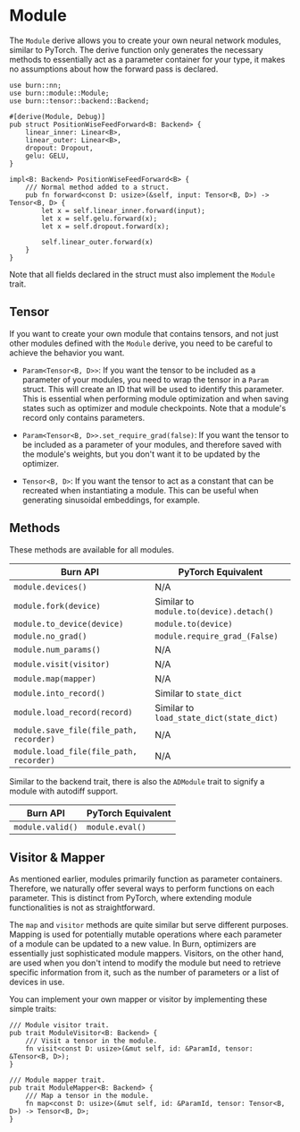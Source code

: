# Module

The `Module` derive allows you to create your own neural network modules, similar to PyTorch.
The derive function only generates the necessary methods to essentially act as a parameter container for your type, it makes no assumptions about how the forward pass is declared.

```rust, ignore
use burn::nn;
use burn::module::Module;
use burn::tensor::backend::Backend;

#[derive(Module, Debug)]
pub struct PositionWiseFeedForward<B: Backend> {
    linear_inner: Linear<B>,
    linear_outer: Linear<B>,
    dropout: Dropout,
    gelu: GELU,
}

impl<B: Backend> PositionWiseFeedForward<B> {
    /// Normal method added to a struct.
    pub fn forward<const D: usize>(&self, input: Tensor<B, D>) -> Tensor<B, D> {
        let x = self.linear_inner.forward(input);
        let x = self.gelu.forward(x);
        let x = self.dropout.forward(x);

        self.linear_outer.forward(x)
    }
}
```

Note that all fields declared in the struct must also implement the `Module` trait.

## Tensor

If you want to create your own module that contains tensors, and not just other modules defined with the `Module` derive, you need to be careful to achieve the behavior you want.

- `Param<Tensor<B, D>>`:
If you want the tensor to be included as a parameter of your modules, you need to wrap the tensor in a `Param` struct.
This will create an ID that will be used to identify this parameter.
This is essential when performing module optimization and when saving states such as optimizer and module checkpoints.
Note that a module's record only contains parameters.

- `Param<Tensor<B, D>>.set_require_grad(false)`:
If you want the tensor to be included as a parameter of your modules, and therefore saved with the module's weights, but you don't want it to be updated by the optimizer.

- `Tensor<B, D>`:
If you want the tensor to act as a constant that can be recreated when instantiating a module.
This can be useful when generating sinusoidal embeddings, for example.


## Methods

These methods are available for all modules.

| Burn API                                               | PyTorch Equivalent                                      |
|--------------------------------------------------------|---------------------------------------------------------|
| `module.devices()`                                     | N/A                                                     |
| `module.fork(device)`                                  | Similar to `module.to(device).detach()`                 |
| `module.to_device(device)`                             | `module.to(device)`                                     |
| `module.no_grad()`                                     | `module.require_grad_(False)`                           |
| `module.num_params()`                                  | N/A                                                     |
| `module.visit(visitor)`                                | N/A                                                     |
| `module.map(mapper)`                                   | N/A                                                     |
| `module.into_record()`                                 | Similar to `state_dict`                                 |
| `module.load_record(record)`                           | Similar to `load_state_dict(state_dict)`                |
| `module.save_file(file_path, recorder)`                | N/A                                                     |
| `module.load_file(file_path, recorder)`                | N/A                                                     |


Similar to the backend trait, there is also the `ADModule` trait to signify a module with autodiff support.

| Burn API                                               | PyTorch Equivalent                                      |
|--------------------------------------------------------|---------------------------------------------------------|
| `module.valid()`                                       | `module.eval()`                                         |

## Visitor & Mapper

As mentioned earlier, modules primarily function as parameter containers.
Therefore, we naturally offer several ways to perform functions on each parameter.
This is distinct from PyTorch, where extending module functionalities is not as straightforward.

The `map` and `visitor` methods are quite similar but serve different purposes.
Mapping is used for potentially mutable operations where each parameter of a module can be updated to a new value.
In Burn, optimizers are essentially just sophisticated module mappers.
Visitors, on the other hand, are used when you don't intend to modify the module but need to retrieve specific information from it, such as the number of parameters or a list of devices in use.

You can implement your own mapper or visitor by implementing these simple traits:

```rust, ignore
/// Module visitor trait.
pub trait ModuleVisitor<B: Backend> {
    /// Visit a tensor in the module.
    fn visit<const D: usize>(&mut self, id: &ParamId, tensor: &Tensor<B, D>);
}

/// Module mapper trait.
pub trait ModuleMapper<B: Backend> {
    /// Map a tensor in the module.
    fn map<const D: usize>(&mut self, id: &ParamId, tensor: Tensor<B, D>) -> Tensor<B, D>;
}
```

